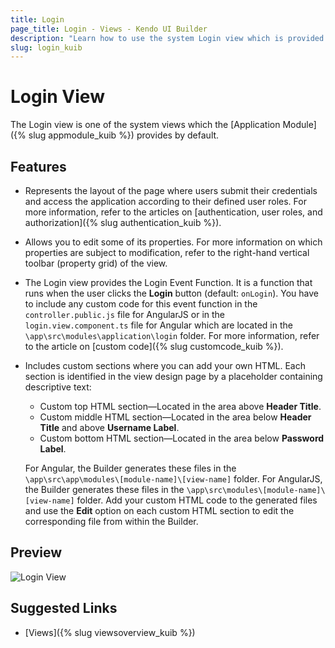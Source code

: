 ```yaml
---
title: Login
page_title: Login - Views - Kendo UI Builder
description: "Learn how to use the system Login view which is provided by the Kendo UI Builder tool for creating and managing Angular and AngularJS-based web applications."
slug: login_kuib
---
```


# Login View

The Login view is one of the system views which the [Application Module]({% slug appmodule_kuib %}) provides by default.

## Features

* Represents the layout of the page where users submit their credentials and access the application according to their defined user roles. For more information, refer to the articles on [authentication, user roles, and authorization]({% slug authentication_kuib %}).
* Allows you to edit some of its properties. For more information on which properties are subject to modification, refer to the right-hand vertical toolbar (property grid) of the view.
* The Login view provides the Login Event Function. It is a function that runs when the user clicks the **Login** button (default: `onLogin`). You have to include any custom code for this event function in the `controller.public.js` file for AngularJS or in the `login.view.component.ts` file for Angular which are located in the `\app\src\modules\application\login` folder. For more information, refer to the article on [custom code]({% slug customcode_kuib %}).
* Includes custom sections where you can add your own HTML. Each section is identified in the view design page by a placeholder containing descriptive text:
    * Custom top HTML section&mdash;Located in the area above **Header Title**.
    * Custom middle HTML section&mdash;Located in the area below **Header Title** and above **Username Label**.
    * Custom bottom HTML section&mdash;Located in the area below **Password Label**.

    For Angular, the Builder generates these files in the `\app\src\app\modules\[module-name]\[view-name]` folder. For AngularJS, the Builder generates these files in the `\app\src\modules\[module-name]\[view-name]` folder. Add your custom HTML code to the generated files and use the **Edit** option on each custom HTML section to edit the corresponding file from within the Builder.

## Preview

<img src="../../images/kuib-views-login.png" class="img-responsive" alt="Login View"/>

## Suggested Links

* [Views]({% slug viewsoverview_kuib %})
